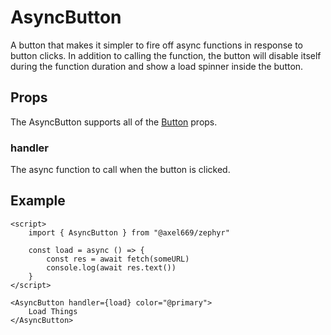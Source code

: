 # AsyncButton
A button that makes it simpler to fire off async functions in response to button
clicks. In addition to calling the function, the button will disable itself
during the function duration and show a load spinner inside the button.

## Props
The AsyncButton supports all of the [Button](../control/button.md) props.

### handler
The async function to call when the button is clicked.

## Example

```svelte
<script>
    import { AsyncButton } from "@axel669/zephyr"

    const load = async () => {
        const res = await fetch(someURL)
        console.log(await res.text())
    }
</script>

<AsyncButton handler={load} color="@primary">
    Load Things
</AsyncButton>
```
